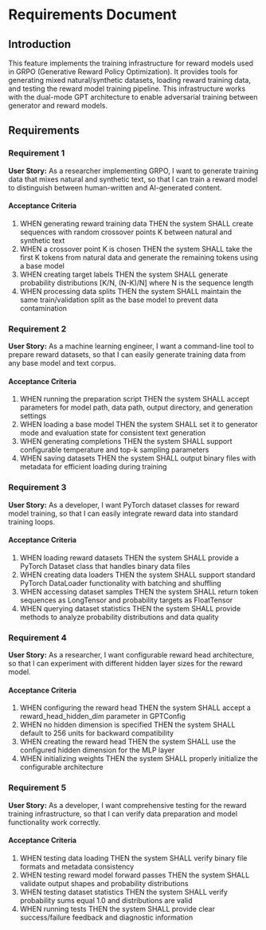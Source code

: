 # Requirements Document

## Introduction

This feature implements the training infrastructure for reward models used in GRPO (Generative Reward Policy Optimization). It provides tools for generating mixed natural/synthetic datasets, loading reward training data, and testing the reward model training pipeline. This infrastructure works with the dual-mode GPT architecture to enable adversarial training between generator and reward models.

## Requirements

### Requirement 1

**User Story:** As a researcher implementing GRPO, I want to generate training data that mixes natural and synthetic text, so that I can train a reward model to distinguish between human-written and AI-generated content.

#### Acceptance Criteria

1. WHEN generating reward training data THEN the system SHALL create sequences with random crossover points K between natural and synthetic text
2. WHEN a crossover point K is chosen THEN the system SHALL take the first K tokens from natural data and generate the remaining tokens using a base model
3. WHEN creating target labels THEN the system SHALL generate probability distributions [K/N, (N-K)/N] where N is the sequence length
4. WHEN processing data splits THEN the system SHALL maintain the same train/validation split as the base model to prevent data contamination

### Requirement 2

**User Story:** As a machine learning engineer, I want a command-line tool to prepare reward datasets, so that I can easily generate training data from any base model and text corpus.

#### Acceptance Criteria

1. WHEN running the preparation script THEN the system SHALL accept parameters for model path, data path, output directory, and generation settings
2. WHEN loading a base model THEN the system SHALL set it to generator mode and evaluation state for consistent text generation
3. WHEN generating completions THEN the system SHALL support configurable temperature and top-k sampling parameters
4. WHEN saving datasets THEN the system SHALL output binary files with metadata for efficient loading during training

### Requirement 3

**User Story:** As a developer, I want PyTorch dataset classes for reward model training, so that I can easily integrate reward data into standard training loops.

#### Acceptance Criteria

1. WHEN loading reward datasets THEN the system SHALL provide a PyTorch Dataset class that handles binary data files
2. WHEN creating data loaders THEN the system SHALL support standard PyTorch DataLoader functionality with batching and shuffling
3. WHEN accessing dataset samples THEN the system SHALL return token sequences as LongTensor and probability targets as FloatTensor
4. WHEN querying dataset statistics THEN the system SHALL provide methods to analyze probability distributions and data quality

### Requirement 4

**User Story:** As a researcher, I want configurable reward head architecture, so that I can experiment with different hidden layer sizes for the reward model.

#### Acceptance Criteria

1. WHEN configuring the reward head THEN the system SHALL accept a reward_head_hidden_dim parameter in GPTConfig
2. WHEN no hidden dimension is specified THEN the system SHALL default to 256 units for backward compatibility
3. WHEN creating the reward head THEN the system SHALL use the configured hidden dimension for the MLP layer
4. WHEN initializing weights THEN the system SHALL properly initialize the configurable architecture

### Requirement 5

**User Story:** As a developer, I want comprehensive testing for the reward training infrastructure, so that I can verify data preparation and model functionality work correctly.

#### Acceptance Criteria

1. WHEN testing data loading THEN the system SHALL verify binary file formats and metadata consistency
2. WHEN testing reward model forward passes THEN the system SHALL validate output shapes and probability distributions
3. WHEN testing dataset statistics THEN the system SHALL verify probability sums equal 1.0 and distributions are valid
4. WHEN running tests THEN the system SHALL provide clear success/failure feedback and diagnostic information